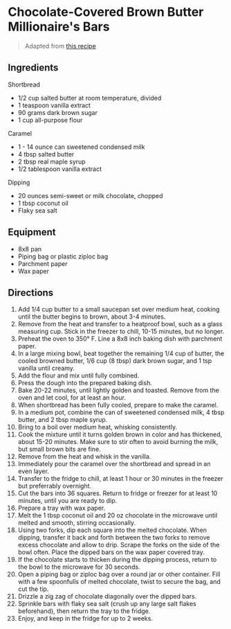 # Chocolate-Covered Brown Butter Millionaire's Bars

> Adapted from [this recipe](https://www.halfbakedharvest.com/brown-butter-millionaires-bars/)

## Ingredients 

Shortbread
* 1/2 cup salted butter at room temperature, divided
* 1 teaspoon vanilla extract
* 90 grams dark brown sugar
* 1 cup all-purpose flour

Caramel
* 1 - 14 ounce can sweetened condensed milk
* 4 tbsp salted butter
* 2 tbsp real maple syrup
* 1/2 tablespoon vanilla extract

Dipping
* 20 ounces semi-sweet or milk chocolate, chopped
* 1 tbsp coconut oil
* Flaky sea salt

## Equipment
* 8x8 pan
* Piping bag or plastic ziploc bag
* Parchment paper
* Wax paper

## Directions

1. Add 1/4 cup butter to a small saucepan set over medium heat, cooking until the butter begins to brown, about 3-4 minutes.
1. Remove from the heat and transfer to a heatproof bowl, such as a glass measuring cup. Stick in the freezer to chill, 10-15 minutes, but no longer.
1. Preheat the oven to 350° F. Line a 8x8 inch baking dish with parchment paper.
1. In a large mixing bowl, beat together the remaining 1/4 cup of butter, the cooled browned butter, 1/6 cup (8 tbsp) dark brown sugar, and 1 tsp vanilla until creamy.
1. Add the flour and mix until fully combined.
1. Press the dough into the prepared baking dish.
1. Bake 20-22 minutes, until lightly golden and toasted. Remove from the oven and let cool, for at least an hour.
1. When shortbread has been fully cooled, prepare to make the caramel. 
1. In a medium pot, combine the can of sweetened condensed milk, 4 tbsp butter, and 2 tbsp maple syrup.
1. Bring to a boil over medium heat, whisking consistently.
1. Cook the mixture until it turns golden brown in color and has thickened, about 15-20 minutes. Make sure to stir often to avoid burning the milk, but small brown bits are fine.
1. Remove from the heat and whisk in the vanilla.
1. Immediately pour the caramel over the shortbread and spread in an even layer.
1. Transfer to the fridge to chill, at least 1 hour or 30 minutes in the freezer but preferrably overnight.
1. Cut the bars into 36 squares. Return to fridge or freezer for at least 10 minutes, until you are ready to dip.
1. Prepare a tray with wax paper. 
1. Melt the 1 tbsp coconut oil and 20 oz chocolate in the microwave until melted and smooth, stirring occasionally.
1. Using two forks, dip each square into the melted chocolate. When dipping, transfer it back and forth between the two forks to remove excess chocolate and allow to drip. Scrape the forks on the side of the bowl often. Place the dipped bars on the wax paper covered tray.
1. If the chocolate starts to thicken during the dipping process, return to the bowl to the microwave for 30 seconds. 
1. Open a piping bag or ziploc bag over a round jar or other container. Fill with a few spoonfulls of melted chocolate, twist to secure the bag, and cut the tip.
1. Drizzle a zig zag of chocolate diagonally over the dipped bars.
1. Sprinkle bars with flaky sea salt (crush up any large salt flakes beforehand), then return the tray to the fridge.
1. Enjoy, and keep in the fridge for up to 2 weeks.
